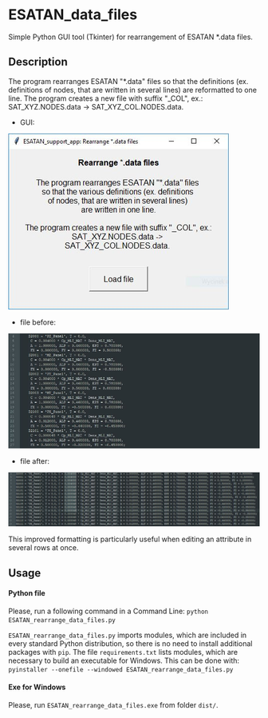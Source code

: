 # ESATAN_data_files

Simple Python GUI tool (Tkinter) for rearrangement of ESATAN *.data files.

## Description
The program rearranges ESATAN "*.data" files so that the definitions (ex. definitions of nodes, that are written in several lines) are reformatted to one line.
The program creates a new file with suffix "_COL", ex.:
SAT_XYZ.NODES.data -> SAT_XYZ_COL.NODES.data.

- GUI: 

![ ](/images/GUI.JPG)

- file before: 

![ ](/images/before.JPG)

- file after:

![ ](/images/after.JPG)

This improved formatting is particularly useful when editing an attribute in several rows at once.

## Usage
#### Python file
Please, run a following command in a Command Line:
`python ESATAN_rearrange_data_files.py`

`ESATAN_rearrange_data_files.py` imports modules, which are included in every standard Python distribution, so there is no need to install additional packages with `pip`.
The file `requirements.txt` lists modules, which are necessary to build an executable for Windows. This can be done with:
`pyinstaller --onefile --windowed ESATAN_rearrange_data_files.py`

#### Exe for Windows
Please, run `ESATAN_rearrange_data_files.exe` from folder `dist/`.
